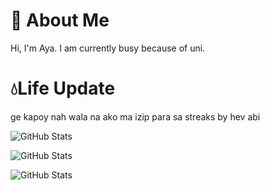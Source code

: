 # 🐥 About Me
 Hi, I'm Aya. I am currently busy because of uni.

# 💧Life Update
 ge kapoy nah wala na ako ma izip para sa streaks by hev abi

 ![GitHub Stats](https://github-readme-stats.vercel.app/api?username=unripelo&theme=radical&show_icons=true&hide_border=true&count_private=true)

![GitHub Stats](https://github-readme-stats.vercel.app/api/top-langs/?username=unripelo&theme=radical&show_icons=true&hide_border=true&layout=compact)

![GitHub Stats](https://streak-stats.demolab.com?user=unripelo&theme=radical&hide_border=true)
